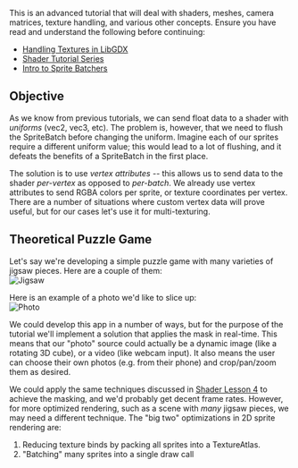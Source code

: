 This is an advanced tutorial that will deal with shaders, meshes, camera matrices, texture handling, and various other concepts. Ensure you have read and understand the following before continuing:

- [Handling Textures in LibGDX](LibGDX-Textures)
- [Shader Tutorial Series](Shaders)
- [Intro to Sprite Batchers](Sprite-Batching)

## Objective

As we know from previous tutorials, we can send float data to a shader with *uniforms* (vec2, vec3, etc). The problem is, however, that we need to flush the SpriteBatch before changing the uniform. Imagine each of our sprites require a different uniform value; this would lead to a lot of flushing, and it defeats the benefits of a SpriteBatch in the first place. 

The solution is to use *vertex attributes* -- this allows us to send data to the shader *per-vertex* as opposed to *per-batch*. We already use vertex attributes to send RGBA colors per sprite, or texture coordinates per vertex. There are a number of situations where custom vertex data will prove useful, but for our cases let's use it for multi-texturing.

## Theoretical Puzzle Game

Let's say we're developing a simple puzzle game with many varieties of jigsaw pieces. Here are a couple of them:  
![Jigsaw](http://i.imgur.com/KBVfvqV.png)

Here is an example of a photo we'd like to slice up:  
![Photo](http://i.imgur.com/sqSPwpa.png)

We could develop this app in a number of ways, but for the purpose of the tutorial we'll implement a solution that applies the mask in real-time. This means that our "photo" source could actually be a dynamic image (like a rotating 3D cube), or a video (like webcam input). It also means the user can choose their own photos (e.g. from their phone) and crop/pan/zoom them as desired.

We could apply the same techniques discussed in [Shader Lesson 4](ShaderLesson4) to achieve the masking, and we'd probably get decent frame rates. However, for more optimized rendering, such as a scene with *many* jigsaw pieces, we may need a different technique. The "big two" optimizations in 2D sprite rendering are:

1. Reducing texture binds by packing all sprites into a TextureAtlas.
2. "Batching" many sprites into a single draw call

